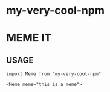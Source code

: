 # my-very-cool-npm

# MEME IT

## USAGE

```
import Meme from "my-very-cool-npm"

<Meme meme="this is a meme">

```
